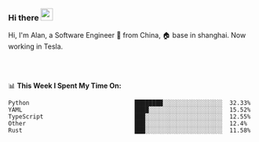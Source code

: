 ### Hi there <img src="https://media.giphy.com/media/hvRJCLFzcasrR4ia7z/giphy.gif" width="25px">

<!-- ![visitors](https://visitor-badge.glitch.me/badge?page_id=dislfyer.dislfyer) -->

Hi, I'm Alan, a Software Engineer 🚀 from China, 🏠 base in shanghai. Now working in Tesla.

<br/>
<br/>

📊 **This Week I Spent My Time On:**


<!--START_SECTION:waka-->

```text
Python                              ████████░░░░░░░░░░░░░░░░░  32.33%
YAML                                ████░░░░░░░░░░░░░░░░░░░░░  15.52%
TypeScript                          ███░░░░░░░░░░░░░░░░░░░░░░  12.55%
Other                               ███░░░░░░░░░░░░░░░░░░░░░░  12.4%
Rust                                ███░░░░░░░░░░░░░░░░░░░░░░  11.58%
```

<!--END_SECTION:waka-->

<!--
**About Me:**
 -->
